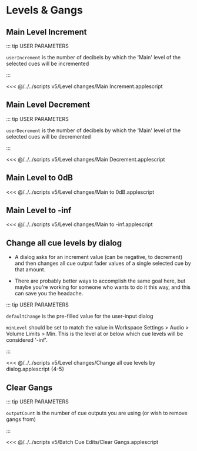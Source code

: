 # Levels & Gangs

## Main Level Increment

::: tip USER PARAMETERS

`userIncrement` is the number of decibels by which the 'Main' level of the selected cues will be incremented

:::

<<< @/../../scripts v5/Level changes/Main Increment.applescript

## Main Level Decrement

::: tip USER PARAMETERS

`userDecrement` is the number of decibels by which the 'Main' level of the selected cues will be decremented

:::

<<< @/../../scripts v5/Level changes/Main Decrement.applescript

## Main Level to 0dB

<<< @/../../scripts v5/Level changes/Main to 0dB.applescript

## Main Level to -inf

<<< @/../../scripts v5/Level changes/Main to -inf.applescript

## Change all cue levels by dialog

- A dialog asks for an increment value (can be negative, to decrement) and then changes all cue output fader values of a single selected cue by that amount.

- There are probably better ways to accomplish the same goal here, but maybe you're working for someone who wants to do it this way, and this can save you the headache.

::: tip USER PARAMETERS

`defaultChange` is the pre-filled value for the user-input dialog

`minLevel` should be set to match the value in Workspace Settings > Audio > Volume Limits > Min. This is the level at or below which cue levels will be considered '-inf'.

:::

<<< @/../../scripts v5/Level changes/Change all cue levels by dialog.applescript {4-5}

## Clear Gangs

::: tip USER PARAMETERS

`outputCount` is the number of cue outputs you are using (or wish to remove gangs from)

:::

<<< @/../../scripts v5/Batch Cue Edits/Clear Gangs.applescript
